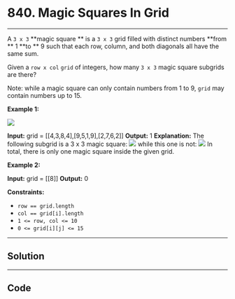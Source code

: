 # 840. Magic Squares In Grid

---

A `3 x 3` **magic square ** is a `3 x 3` grid filled with distinct numbers **from ** 1 **to ** 9 such that each row, column, and both diagonals all have the same sum.

Given a `row x col` `grid` of integers, how many `3 x 3` magic square subgrids are there?

Note: while a magic square can only contain numbers from 1 to 9, `grid` may contain numbers up to 15.

 

**Example 1:**

![](https://assets.leetcode.com/uploads/2020/09/11/magic_main.jpg)


**Input:** grid = [[4,3,8,4],[9,5,1,9],[2,7,6,2]]
**Output:** 1
**Explanation:**
The following subgrid is a 3 x 3 magic square:
![](https://assets.leetcode.com/uploads/2020/09/11/magic_valid.jpg)
while this one is not:
![](https://assets.leetcode.com/uploads/2020/09/11/magic_invalid.jpg)
In total, there is only one magic square inside the given grid.


**Example 2:**


**Input:** grid = [[8]]
**Output:** 0


 

**Constraints:**

  * `row == grid.length`
  * `col == grid[i].length`
  * `1 <= row, col <= 10`
  * `0 <= grid[i][j] <= 15`

---

## Solution



---

## Code
```python


```